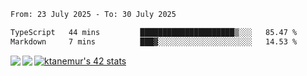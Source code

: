 <!--START_SECTION:waka-->

```txt
From: 23 July 2025 - To: 30 July 2025

TypeScript   44 mins         █████████████████████▒░░░   85.47 %
Markdown     7 mins          ███▓░░░░░░░░░░░░░░░░░░░░░   14.53 %
```

<!--END_SECTION:waka-->
<a href="https://github.com/anuraghazra/github-readme-stats">
  <img align="left" src="https://github-readme-stats.vercel.app/api?username=Tanesan&count_private=true&show_icons=true" />
<img align="left" src="https://github-readme-stats.vercel.app/api/top-langs/?username=Tanesan" />
</a>

[![ktanemur's 42 stats](https://badge42.vercel.app/api/v2/cl1wslf6s002109l771rng2w8/stats?cursusId=21&coalitionId=62)](https://github.com/JaeSeoKim/badge42)

